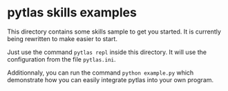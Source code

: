 # pytlas skills examples

This directory contains some skills sample to get you started. It is currently being rewritten to make easier to start.

Just use the command `pytlas repl` inside this directory. It will use the configuration from the file `pytlas.ini`.

Additionnaly, you can run the command `python example.py` which demonstrate how you can easily integrate pytlas into your own program.
